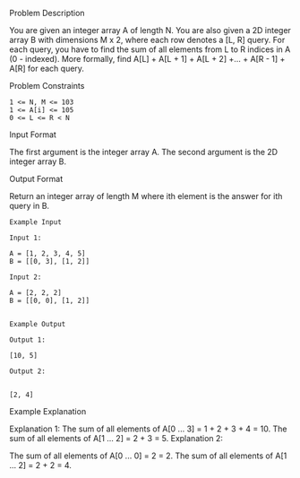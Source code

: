 Problem Description

You are given an integer array A of length N.
You are also given a 2D integer array B with dimensions M x 2, where each row denotes a [L, R] query.
For each query, you have to find the sum of all elements from L to R indices in A (0 - indexed).
More formally, find A[L] + A[L + 1] + A[L + 2] +... + A[R - 1] + A[R] for each query.



Problem Constraints
    
    1 <= N, M <= 103
    1 <= A[i] <= 105
    0 <= L <= R < N


Input Format

The first argument is the integer array A.
The second argument is the 2D integer array B.


Output Format

Return an integer array of length M where ith element is the answer for ith query in B.

    
    Example Input
    
    Input 1:
    
    A = [1, 2, 3, 4, 5]
    B = [[0, 3], [1, 2]]
    
    Input 2:
    
    A = [2, 2, 2]
    B = [[0, 0], [1, 2]]
    
    
    Example Output
    
    Output 1:
    
    [10, 5]
    
    Output 2:
    
    
    [2, 4]


Example Explanation

Explanation 1:
The sum of all elements of A[0 ... 3] = 1 + 2 + 3 + 4 = 10.
The sum of all elements of A[1 ... 2] = 2 + 3 = 5.
Explanation 2:

The sum of all elements of A[0 ... 0] = 2 = 2.
The sum of all elements of A[1 ... 2] = 2 + 2 = 4.